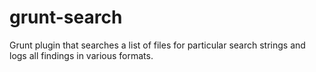 grunt-search
============

Grunt plugin that searches a list of files for particular search strings and logs all findings in various formats.
